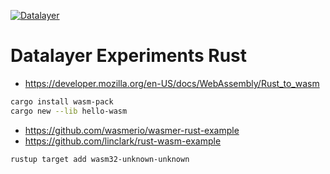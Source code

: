 [![Datalayer](https://raw.githubusercontent.com/datalayer/datalayer/main/res/logo/datalayer-25.svg?sanitize=true)](https://datalayer.io)

# Datalayer Experiments Rust

- https://developer.mozilla.org/en-US/docs/WebAssembly/Rust_to_wasm

```bash
cargo install wasm-pack
cargo new --lib hello-wasm
```

- https://github.com/wasmerio/wasmer-rust-example
- https://github.com/linclark/rust-wasm-example

```bash
rustup target add wasm32-unknown-unknown
```
